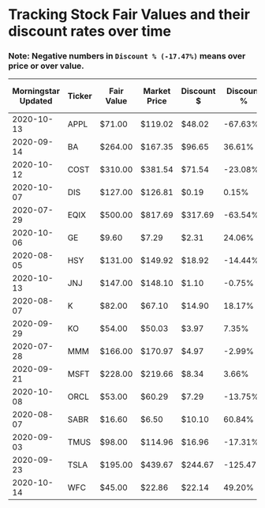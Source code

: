 # Tracking Stock Fair Values and their discount rates over time

### Note: Negative numbers in `Discount % (-17.47%)` means over price or over value.

| Morningstar Updated | Ticker | Fair Value | Market Price | Discount $ | Discount % | Query Date | Out of Date |
|---------------------|--------|------------|--------------|------------|------------|------------|-------------|
| 2020-10-13          | APPL   | $71.00     | $119.02      | $48.02     | -67.63%    | 10/18/2020 | 5           |
| 2020-09-14          | BA     | $264.00    | $167.35      | $96.65     | 36.61%     | 10/18/2020 | 34          |
| 2020-10-12          | COST   | $310.00    | $381.54      | $71.54     | -23.08%    | 10/18/2020 | 6           |
| 2020-10-07          | DIS    | $127.00    | $126.81      | $0.19      | 0.15%      | 10/18/2020 | 11          |
| 2020-07-29          | EQIX   | $500.00    | $817.69      | $317.69    | -63.54%    | 10/18/2020 | 81          |
| 2020-10-06          | GE     | $9.60      | $7.29        | $2.31      | 24.06%     | 10/18/2020 | 12          |
| 2020-08-05          | HSY    | $131.00    | $149.92      | $18.92     | -14.44%    | 10/18/2020 | 74          |
| 2020-10-13          | JNJ    | $147.00    | $148.10      | $1.10      | -0.75%     | 10/18/2020 | 5           |
| 2020-08-07          | K      | $82.00     | $67.10       | $14.90     | 18.17%     | 10/18/2020 | 72          |
| 2020-09-29          | KO     | $54.00     | $50.03       | $3.97      | 7.35%      | 10/18/2020 | 19          |
| 2020-07-28          | MMM    | $166.00    | $170.97      | $4.97      | -2.99%     | 10/18/2020 | 82          |
| 2020-09-21          | MSFT   | $228.00    | $219.66      | $8.34      | 3.66%      | 10/18/2020 | 27          |
| 2020-10-08          | ORCL   | $53.00     | $60.29       | $7.29      | -13.75%    | 10/18/2020 | 10          |
| 2020-08-07          | SABR   | $16.60     | $6.50        | $10.10     | 60.84%     | 10/18/2020 | 72          |
| 2020-09-03          | TMUS   | $98.00     | $114.96      | $16.96     | -17.31%    | 10/18/2020 | 45          |
| 2020-09-23          | TSLA   | $195.00    | $439.67      | $244.67    | -125.47%   | 10/18/2020 | 25          |
| 2020-10-14          | WFC    | $45.00     | $22.86       | $22.14     | 49.20%     | 10/18/2020 | 4           |